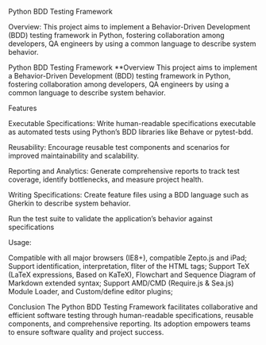 Python BDD Testing Framework

Overview:
This project aims to implement a Behavior-Driven Development (BDD) testing framework in Python, fostering collaboration among developers, QA engineers by using a common language to describe system behavior.

Python BDD Testing Framework
**Overview
This project aims to implement a Behavior-Driven Development (BDD) testing framework in Python, fostering collaboration among developers, QA engineers by using a common language to describe system behavior.

Features

Executable Specifications: Write human-readable specifications executable as automated tests using Python’s BDD libraries like Behave or pytest-bdd.

Reusability: Encourage reusable test components and scenarios for improved maintainability and scalability.

Reporting and Analytics: Generate comprehensive reports to track test coverage, identify bottlenecks, and measure project health.

Writing Specifications: Create feature files using a BDD language such as Gherkin to describe system behavior.

Run the test suite to validate the application’s behavior against specifications

Usage:

Compatible with all major browsers (IE8+), compatible Zepto.js and iPad;
Support identification, interpretation, fliter of the HTML tags;
Support TeX (LaTeX expressions, Based on KaTeX), Flowchart and Sequence Diagram of Markdown extended syntax;
Support AMD/CMD (Require.js & Sea.js) Module Loader, and Custom/define editor plugins;

Conclusion
The Python BDD Testing Framework facilitates collaborative and efficient software testing through human-readable specifications, reusable components, and comprehensive reporting. Its adoption empowers teams to ensure software quality and project success.
